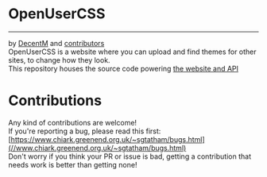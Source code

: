 # OpenUserCSS  
-------------

by [DecentM](//github.com/DecentM) and [contributors](//github.com/OpenUserCSS/openusercss.org/graphs/contributors)  
OpenUserCSS is a website where you can upload and find themes for other sites, to change how they look.  
This repository houses the source code powering [the website and API](//openusercss.org)  

# Contributions  

Any kind of contributions are welcome!  
If you're reporting a bug, please read this first:   [https://www.chiark.greenend.org.uk/~sgtatham/bugs.html](//www.chiark.greenend.org.uk/~sgtatham/bugs.html)  
Don't worry if you think your PR or issue is bad, getting a contribution that needs work is better than getting none!  
